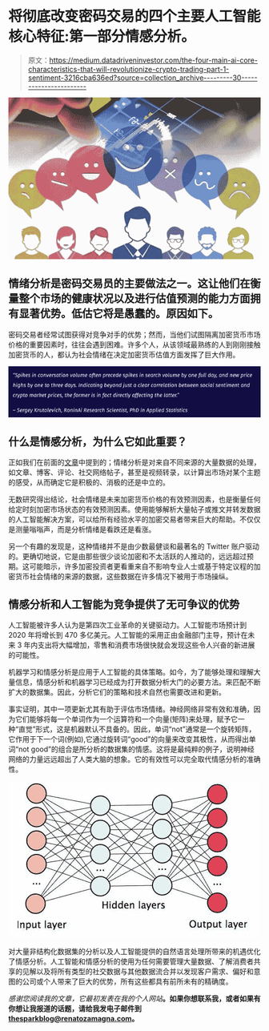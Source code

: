 # 将彻底改变密码交易的四个主要人工智能核心特征:第一部分情感分析。

> 原文：<https://medium.datadriveninvestor.com/the-four-main-ai-core-characteristics-that-will-revolutionize-crypto-trading-part-1-sentiment-3216cba636ed?source=collection_archive---------30----------------------->

![](img/2dfc5ae3453d2bbc8b6ca55ff5866218.png)

## 情绪分析是密码交易员的主要做法之一。这让他们在衡量整个市场的健康状况以及进行估值预测的能力方面拥有显著优势。低估它将是愚蠢的。原因如下。

密码交易者经常试图获得对竞争对手的优势；然而，当他们试图隔离加密货币市场价格的重要因素时，往往会遇到困难。许多个人，从该领域最熟练的人到刚刚接触加密货币的人，都认为社会情绪在决定加密货币估值方面发挥了巨大作用。

![](img/225665cfb1fde2002e6950a4d4e45345.png)

## 什么是情感分析，为什么它如此重要？

正如我们在前面的[文章](https://medium.com/predya/the-future-of-trading-belong-to-artificial-intelligence-bb1f2b96c68d)中提到的；情绪分析是对来自不同来源的大量数据的处理，如文章、博客、评论、社交网络帖子，甚至是视频转录，以计算出市场对某个主题的感受，从而确定它是积极的、消极的还是中立的。

无数研究得出结论，社会情绪是未来加密货币价格的有效预测因素，也是衡量任何给定时刻加密市场状态的有效预测因素。使用能够解析大量帖子或推文并转发数据的人工智能解决方案，可以给所有经验水平的加密交易者带来巨大的帮助。不仅仅是测量嗡嗡声，而是分析情绪是看跌还是看涨。

另一个有趣的发现是，这种情绪并不是由少数最健谈和最著名的 Twitter 账户驱动的。更确切地说，它是由那些很少谈论加密和不太活跃的人推动的，远远超过预期。这可能暗示，许多加密投资者更看重来自不影响专业人士或基于特定议程的加密货币社会情绪的来源的数据，这些数据在许多情况下被用于市场操纵。

## **情感分析和人工智能为竞争提供了无可争议的优势**

人工智能被许多人认为是第四次工业革命的关键驱动力。人工智能市场预计到 2020 年将增长到 470 多亿美元。人工智能的采用正由金融部门主导，预计在未来 3 年内支出将大幅增加，零售和消费市场很快就会发现这些令人兴奋的新进展的可能性。

机器学习和情感分析是应用于人工智能的具体策略。如今，为了能够处理和理解大量信息，情感分析和机器学习已经成为打开数据分析大门的必要方法。来匹配不断扩大的数据集。因此，分析它们的策略和技术自然也需要改进和更新。

事实证明，其中一项更新尤其有助于评估市场情绪。神经网络非常有效和准确，因为它们能够将每一个单词作为一个运算符和一个向量(矩阵)来处理，赋予它一种“直觉”形式，这是机器默认不具备的。因此，单词“not”通常是一个旋转矩阵，它作用于下一个词(例如),它通过旋转词“good”的向量来改变其极性，从而得出单词“not good”的组合是所分析的数据集的情感。这将是最纯粹的例子，说明神经网络的力量远远超出了人类大脑的想象。它的有效性可以完全取代情感分析的准确性。

![](img/2220fcddcab4d5f7b46d3ed796dbd626.png)

对大量非结构化数据集的分析以及人工智能提供的自然语言处理所带来的机遇优化了情感分析。人工智能和情感分析的使用为任何需要管理大量数据、了解消费者共享的见解以及将所有类型的社交数据与其他数据流合并以发现客户需求、偏好和意图的公司或个人带来了巨大的优势，所有这些都具有前所未有的精确度。

*感谢您阅读我的文章，它最初发表在我的个人网站*[](https://renatozamagna.com/)**。如果你想联系我，或者如果有你想让我报道的话题，请给我发电子邮件到 thesparkblog@renatozamagna.com。**